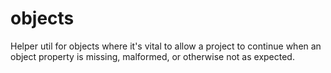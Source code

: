 # objects
Helper util for objects where it's vital to allow a project to continue when an object property is missing, malformed, or otherwise not as expected.

